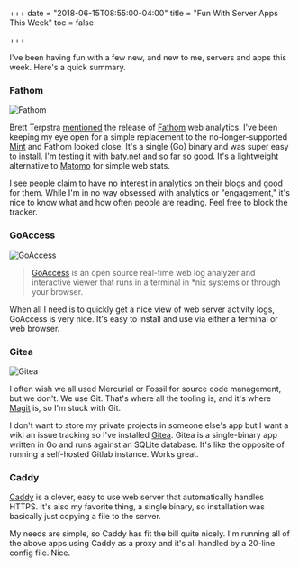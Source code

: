+++
date = "2018-06-15T08:55:00-04:00"
title = "Fun With Server Apps This Week"
toc = false

+++

I've been having fun with a few new, and new to me, servers and apps this week.
Here's a quick summary.

<!--more-->

### Fathom

<img src="/img/2018/2018-06-15_fathom.jpg" alt="Fathom" />

Brett Terpstra
[mentioned](http://brettterpstra.com/2018/06/13/web-excursions-for-june-13-2018/])
the release of [Fathom](https://usefathom.com/) web analytics. I've been keeping
my eye open for a simple replacement to the no-longer-supported
[Mint](https://haveamint.com) and Fathom looked close. It's a single (Go) binary
and was super easy to install. I'm testing it with baty.net and so far so good.
It's a lightweight alternative to [Matomo](https://matomo.org) for simple
web stats.

I see people claim to have no interest in analytics on their blogs and good for
them. While I'm in no way obsessed with analytics or "engagement," it's nice to
know what and how often people are reading. Feel free to block the tracker.

### GoAccess

<img src="/img/2018/2018-06-15_goaccess.png" alt="GoAccess" />

> [GoAccess](https://goaccess.io) is an open source real-time web log analyzer and interactive viewer that runs in a terminal in *nix systems or through your browser.

When all I need is to quickly get a nice view of web server activity logs, GoAccess is very nice. It's easy to install and use via either a terminal or web browser. 

### Gitea

<img src="/img/2018/2018-06-15_gitea.png" alt="Gitea" />


I often wish we all used Mercurial or Fossil for source code management, but we
don't. We use Git. That's where all the tooling is, and it's where
[Magit](https://magit.vc) is, so I'm stuck with Git.

I don't want to store my private projects in someone else's app but I want a
wiki an issue tracking so I've installed [Gitea](https://gitea.io/en-us/). Gitea is 
a single-binary app written in Go and runs against an SQLite database. It's like
the opposite of running a self-hosted Gitlab instance. Works great.

### Caddy

[Caddy](https://caddyserver.com) is a clever, easy to use web server that automatically handles HTTPS. It's also my favorite thing, a single binary, so installation was basically just copying a file to the server.

My needs are simple, so Caddy has fit the bill quite nicely. I'm running all of
the above apps using Caddy as a proxy and it's all handled by a 20-line config
file. Nice.

